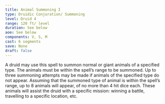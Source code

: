 ```yaml
---
title: Animal Summoning I
type: Druidic Conjuration/ Summoning
level: Druid 4
range: 120 ft/ level
duration: See below
aoe: See below
components: V, S, M
cast: 6 segments
save: None
draft: false
---
```


A druid may use this spell to summon normal or giant animals of a specified type. The animals must be within the spell’s range to be summoned. Up to three summoning attempts may be made if animals of the specified type do not appear. Assuming that the summoned type of animal is within the spell’s range, up to 8 animals will appear, of no more than 4 hit dice each. These animals will assist the druid with a specific mission: winning a battle, travelling to a specific location, etc.

